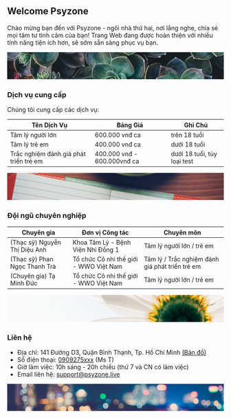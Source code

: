 ## Welcome Psyzone

Chào mừng bạn đến với Psyzone - ngôi nhà thứ hai, nơi lắng nghe, chia sẻ mọi tâm tư tình cảm của bạn!
Trang Web đang được hoàn thiện với nhiều tính năng tiện ích hơn, sẽ sớm sẵn sàng phục vụ bạn.

<img src="resource/succulents.jpg">

### Dịch vụ cung cấp

Chúng tôi cung cấp các dịch vụ:

Tên Dịch Vụ | Bảng Giá | Ghi Chú
------------ | ------------- | ------------- 
Tâm lý người lớn | 600.000 vnđ ca | trên 18 tuổi
Tâm lý trẻ em | 400.000 vnđ ca | dưới 18 tuổi
Trắc nghiệm đánh giá phát triển trẻ em | 400.000 vnđ - 600.000vnđ ca | dưới 18 tuổi, tùy loại test

<img src="resource/envelop.jpg">

### Đội ngũ chuyên nghiệp

Chuyên gia | Đơn vị Công tác | Chuyên môn
------------ | ------------- | ------------- 
(Thạc sỹ) Nguyễn Thị Diệu Anh | Khoa Tâm Lý - Bệnh Viện Nhi Đồng 1 | Tâm lý người lớn / trẻ em
(Thạc sỹ) Phan Ngọc Thanh Trà | Tổ chức Cô nhi thế giới - WWO Việt Nam | Tâm lý / Trắc nghiệm đánh giá phát triển trẻ em
(Chuyên gia) Tạ Minh Đức | Tổ chức Cô nhi thế giới - WWO Việt Nam | Tâm lý người lớn / trẻ em

<img src="resource/flower.jpg">

### Liên hệ

- Địa chỉ: 141 Đường D3, Quận Bình Thạnh, Tp. Hồ Chí Minh <a target="_blank" href="https://goo.gl/maps/xrq8ykn1zJB2">(Bản đồ)</a>
- Số điện thoại: <a href="tel:0909275xxx">0909275xxx</a> (Ms T)
- Giờ làm việc: 10h sáng - 20h chiều (thứ 7 và CN có làm việc)
- Email liên hệ: <a href="mailto:support@psyzone.live?Subject=Hello%20Psyzone">support@psyzone.live</a>

<img src="resource/blur.jpg">
